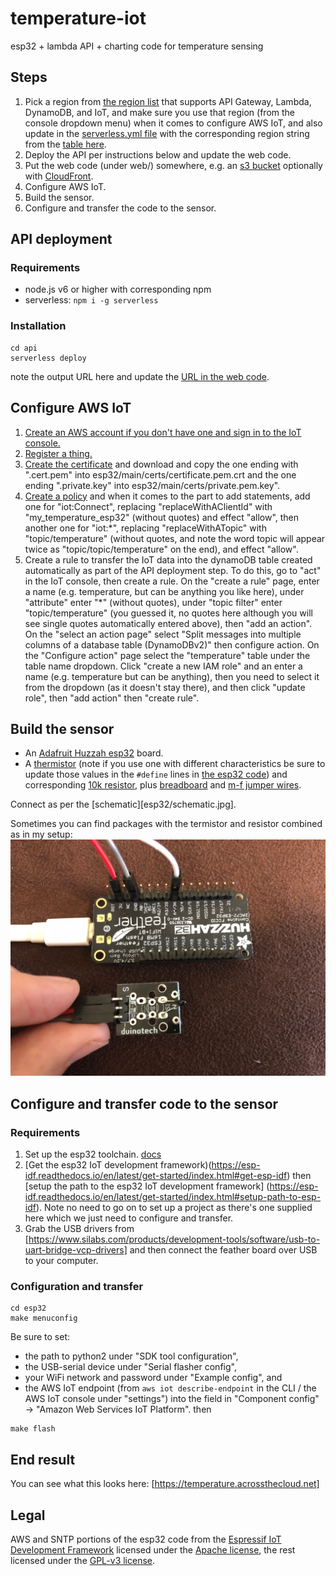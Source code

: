 # temperature-iot
esp32 + lambda API + charting code for temperature sensing

## Steps
1. Pick a region from [the region list](https://aws.amazon.com/about-aws/global-infrastructure/regional-product-services/) that supports API Gateway, Lambda, DynamoDB, and IoT, and make sure you use that region (from the console dropdown menu) when it comes to configure AWS IoT, and also update in the [serverless.yml file](https://github.com/AcrossTheCloud/temperature-iot/blob/master/api/serverless.yml#L24) with the corresponding region string from the [table here](https://docs.aws.amazon.com/AWSEC2/latest/UserGuide/using-regions-availability-zones.html#concepts-available-regions).
2. Deploy the API per instructions below and update the web code.
3. Put the web code (under web/) somewhere, e.g. an [s3 bucket](https://docs.aws.amazon.com/AmazonS3/latest/dev/WebsiteHosting.html) optionally with [CloudFront](https://docs.aws.amazon.com/AmazonCloudFront/latest/DeveloperGuide/MigrateS3ToCloudFront.html).
4. Configure AWS IoT.
5. Build the sensor.
6. Configure and transfer the code to the sensor.

## API deployment
### Requirements
* node.js v6 or higher with corresponding npm
* serverless: `npm i -g serverless`
### Installation
```shell
cd api
serverless deploy
```
note the output URL here and update the [URL in the web code](https://github.com/AcrossTheCloud/temperature-iot/blob/master/web/js/temperature_plot.js#L25).

## Configure AWS IoT
1. [Create an AWS account if you don't have one and sign in to the IoT console.](https://docs.aws.amazon.com/iot/latest/developerguide/iot-console-signin.html)
2. [Register a thing.](https://docs.aws.amazon.com/iot/latest/developerguide/register-device.html)
3. [Create the certificate](https://docs.aws.amazon.com/iot/latest/developerguide/create-device-certificate.html) and download and copy the one ending with ".cert.pem" into esp32/main/certs/certificate.pem.crt and the one ending ".private.key" into esp32/main/certs/private.pem.key".
4. [Create a policy](https://docs.aws.amazon.com/iot/latest/developerguide/create-iot-policy.html) and when it comes to the part to add statements, add one for "iot:Connect", replacing "replaceWithAClientId" with "my_temperature_esp32" (without quotes) and effect "allow", then another one for "iot:\*", replacing "replaceWithATopic" with "topic/temperature" (without quotes, and note the word topic will appear twice as "topic/topic/temperature" on the end), and effect "allow".
5. Create a rule to transfer the IoT data into the dynamoDB table created automatically as part of the API deployment step. To do this, go to "act" in the IoT console, then create a rule. On the "create a rule" page, enter a name (e.g. temperature, but can be anything you like here), under "attribute" enter "\*" (without quotes), under "topic filter" enter "topic/temperature" (you guessed it, no quotes here although you will see single quotes automatically entered above), then "add an action". On the "select an action page" select "Split messages into multiple columns of a database table (DynamoDBv2)" then configure action. On the "Configure action" page select the "temperature" table under the table name dropdown. Click "create a new IAM role" and an enter a name (e.g. temperature but can be anything), then you need to select it from the dropdown (as it doesn't stay there), and then click "update role", then "add action" then "create rule".

## Build the sensor
* An [Adafruit Huzzah esp32](https://core-electronics.com.au/adafruit-huzzah32-esp32-feather-board-pre-soldered.html) board.
* A [thermistor](https://core-electronics.com.au/10k-precision-epoxy-thermistor-3950-ntc.html) (note if you use one with different characteristics be sure to update those values in the `#define` lines in [the esp32 code](esp32/publish_temperature.c)) and corresponding [10k resistor](https://core-electronics.com.au/resistor-10k-ohm-1-4-watt-pth-20-pack-thick-leads.html), plus [breadboard](https://core-electronics.com.au/solderless-breadboard-300-tie-points-zy-60.html) and [m-f jumper wires](https://core-electronics.com.au/jumper-wires-7-8-f-m-high-quality-30-pack.html).

Connect as per the [schematic][esp32/schematic.jpg].

Sometimes you can find packages with the termistor and resistor combined as in my setup:
<br />![Photo of hardware](photo.jpg "Photo of hardware.")

## Configure and transfer code to the sensor
### Requirements
1. Set up the esp32 toolchain. [docs](https://esp-idf.readthedocs.io/en/latest/get-started/index.html#setup-toolchain)
2. [Get the esp32 IoT development framework)(https://esp-idf.readthedocs.io/en/latest/get-started/index.html#get-esp-idf) then [setup the path to the esp32 IoT development framework] (https://esp-idf.readthedocs.io/en/latest/get-started/index.html#setup-path-to-esp-idf). Note no need to go on to set up a project as there's one supplied here which we just need to configure and transfer.
3. Grab the USB drivers from  [https://www.silabs.com/products/development-tools/software/usb-to-uart-bridge-vcp-drivers] and then connect the feather board over USB to your computer.

### Configuration and transfer

```shell
cd esp32
make menuconfig
```
Be sure to set:
* the path to python2 under "SDK tool configuration",
* the USB-serial device under "Serial flasher config",
* your WiFi network and password under "Example config", and
* the AWS IoT endpoint (from `aws iot describe-endpoint` in the CLI / the AWS IoT console under "settings") into the field in "Component config" -> "Amazon Web Services IoT Platform".
then
```
make flash
```

## End result
You can see what this looks here: [https://temperature.acrossthecloud.net]

## Legal
AWS and SNTP portions of the esp32 code from the [Espressif IoT Development Framework](https://github.com/espressif/esp-idf) licensed under the [Apache license](LICENSE.apache), the rest licensed under the [GPL-v3 license](LICENSE).
